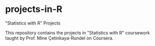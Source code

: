 # projects-in-R
"Statistics with R" Projects

This repository contains the projects in "Statistics with R" coursework taught by Prof. Mine Çetinkaya-Rundel on Coursera.
